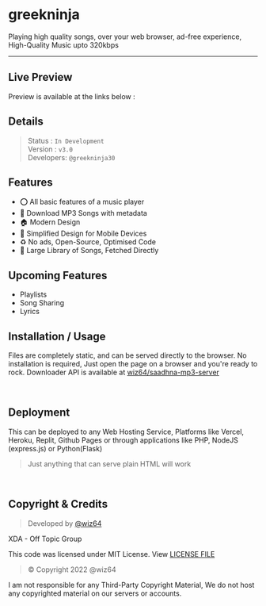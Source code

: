 # greekninja

 <p>Playing high quality songs, over your web browser, ad-free experience, High-Quality Music upto 320kbps</p>
 
---

## Live Preview
Preview is available at the links below : <br>

## Details
> Status : `In Development`<br>
Version : `v3.0` <br>
Developers: `@greekninja30`
## Features
- ⭕ All basic features of a music player
- :green_apple: Download MP3 Songs with metadata
- 🏠 Modern Design
- 📱 Simplified Design for Mobile Devices
- ♻ No ads, Open-Source, Optimised Code
- 🎵 Large Library of Songs, Fetched Directly
  
## Upcoming Features
- Playlists
- Song Sharing
- Lyrics
  
## Installation / Usage

Files are completely static, and can be served directly to the browser. No installation is required, Just open the page on a browser and you're ready to rock.
Downloader API is available at [wiz64/saadhna-mp3-server](https://github.com/wiz64/saadhna-mp3-server)

<br>

## Deployment
This can be deployed to any Web Hosting Service, Platforms like Vercel, Heroku, Replit, Github Pages or through applications like PHP, NodeJS (express.js) or Python(Flask)

> Just anything that can serve plain HTML will work

<br>

## Copyright & Credits
> Developed by [@wiz64](https://github.com/greekninja) 

XDA - Off Topic Group

This code was licensed under MIT License. View [LICENSE FILE](./LICENSE)
> &copy;  Copyright 2022 @wiz64

I am not responsible for any Third-Party Copyright Material, We do not host any copyrighted material on our servers or accounts.

